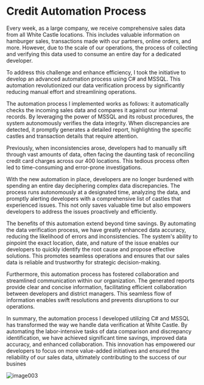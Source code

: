 # Credit Automation Process

Every week, as a large company, we receive comprehensive sales data from all White Castle locations. This includes valuable information on hamburger sales, transactions made with our partners, online orders, and more. However, due to the scale of our operations, the process of collecting and verifying this data used to consume an entire day for a dedicated developer.

To address this challenge and enhance efficiency, I took the initiative to develop an advanced automation process using C# and MSSQL. This automation revolutionized our data verification process by significantly reducing manual effort and streamlining operations.

The automation process I implemented works as follows: it automatically checks the incoming sales data and compares it against our internal records. By leveraging the power of MSSQL and its robust procedures, the system autonomously verifies the data integrity. When discrepancies are detected, it promptly generates a detailed report, highlighting the specific castles and transaction details that require attention.

Previously, when inconsistencies arose, developers had to manually sift through vast amounts of data, often facing the daunting task of reconciling credit card charges across our 400 locations. This tedious process often led to time-consuming and error-prone investigations.

With the new automation in place, developers are no longer burdened with spending an entire day deciphering complex data discrepancies. The process runs autonomously at a designated time, analyzing the data, and promptly alerting developers with a comprehensive list of castles that experienced issues. This not only saves valuable time but also empowers developers to address the issues proactively and efficiently.

The benefits of this automation extend beyond time savings. By automating the data verification process, we have greatly enhanced data accuracy, reducing the likelihood of errors and inconsistencies. The system's ability to pinpoint the exact location, date, and nature of the issue enables our developers to quickly identify the root cause and propose effective solutions. This promotes seamless operations and ensures that our sales data is reliable and trustworthy for strategic decision-making.

Furthermore, this automation process has fostered collaboration and streamlined communication within our organization. The generated reports provide clear and concise information, facilitating efficient collaboration between developers and district managers. This seamless flow of information enables swift resolutions and prevents disruptions to our operations.

In summary, the automation process I developed utilizing C# and MSSQL has transformed the way we handle data verification at White Castle. By automating the labor-intensive tasks of data comparison and discrepancy identification, we have achieved significant time savings, improved data accuracy, and enhanced collaboration. This innovation has empowered our developers to focus on more value-added initiatives and ensured the reliability of our sales data, ultimately contributing to the success of our busines


![image003](https://github.com/temuulino/creditselfheal/assets/72473361/bb3cec93-4359-48bb-950b-e3fee4fdc96f)

